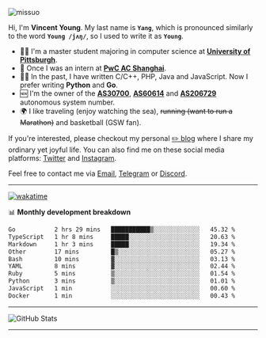 <p align="left"> <img src="https://komarev.com/ghpvc/?username=missuo&label=Profile%20views&color=0e75b6&style=flat" alt="missuo" /> </p>


Hi, I'm **Vincent Young**. My last name is **`Yang`**, which is pronounced similarly to the word **`Young /jʌŋ/`**, so I used to write it as **`Young`**. 

-  👨‍🎓 I'm a master student majoring in computer science at [**University of Pittsburgh**](https://www.pitt.edu).
-  💼 Once I was an intern at **[PwC AC Shanghai](https://www.linkedin.com/company/pwc-ac-shanghai/)**.
-  👨‍💻 In the past, I have written C/C++, PHP, Java and JavaScript. Now I prefer writing **Python** and **Go**.
-  🆕 I'm the owner of the **[AS30700](https://bgp.tools/as/30700)**, **[AS60614](https://bgp.tools/as/60614)** and **[AS206729](https://bgp.tools/as/206729)** autonomous system number.
-  🌍 I like traveling (enjoy watching the sea), ~~running (want to run a Marathon)~~ and basketball (GSW fan).

If you're interested, please checkout my personal [✏️ blog](https://missuo.me/) where I share my ordinary yet joyful life. You can also find me on these social media platforms: [Twitter](https://twitter.com/m1ssuo) and [Instagram](https://www.instagram.com/missuo.me).

Feel free to contact me via <a href="mailto:me@owo.nz">Email</a>, [Telegram](https://t.me/missuo) or [Discord](https://discordapp.com/users/missuo#7448).

-------

[![wakatime](https://wakatime.com/badge/user/c13cd961-40ca-417a-afb6-1f9ea8ac295c.svg)](https://wakatime.com/@missuo)

📊 **Monthly development breakdown**
<!--START_SECTION:waka-->

```txt
Go           2 hrs 29 mins   ███████████▒░░░░░░░░░░░░░   45.32 %
TypeScript   1 hr 8 mins     █████░░░░░░░░░░░░░░░░░░░░   20.63 %
Markdown     1 hr 3 mins     █████░░░░░░░░░░░░░░░░░░░░   19.34 %
Other        17 mins         █▒░░░░░░░░░░░░░░░░░░░░░░░   05.27 %
Bash         10 mins         ▓░░░░░░░░░░░░░░░░░░░░░░░░   03.13 %
YAML         8 mins          ▓░░░░░░░░░░░░░░░░░░░░░░░░   02.44 %
Ruby         5 mins          ▒░░░░░░░░░░░░░░░░░░░░░░░░   01.54 %
Python       3 mins          ▒░░░░░░░░░░░░░░░░░░░░░░░░   01.01 %
JavaScript   1 min           ░░░░░░░░░░░░░░░░░░░░░░░░░   00.60 %
Docker       1 min           ░░░░░░░░░░░░░░░░░░░░░░░░░   00.43 %
```

<!--END_SECTION:waka-->

-------

![GitHub Stats](https://github-readme-stats-opal-alpha-76.vercel.app/api?username=missuo&show_icons=true&theme=transparent)

-------

